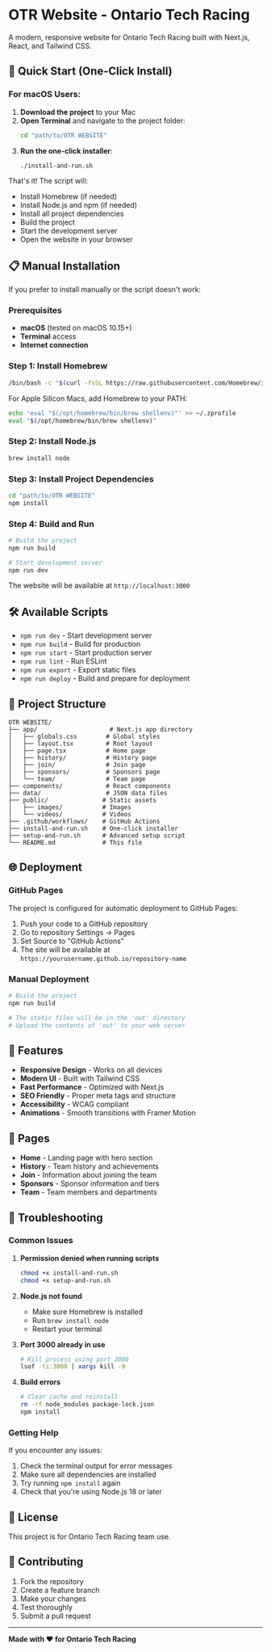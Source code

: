 # OTR Website - Ontario Tech Racing

A modern, responsive website for Ontario Tech Racing built with Next.js, React, and Tailwind CSS.

## 🚀 Quick Start (One-Click Install)

### For macOS Users:

1. **Download the project** to your Mac
2. **Open Terminal** and navigate to the project folder:
   ```bash
   cd "path/to/OTR WEBSITE"
   ```
3. **Run the one-click installer**:
   ```bash
   ./install-and-run.sh
   ```

That's it! The script will:
- Install Homebrew (if needed)
- Install Node.js and npm (if needed)
- Install all project dependencies
- Build the project
- Start the development server
- Open the website in your browser

## 📋 Manual Installation

If you prefer to install manually or the script doesn't work:

### Prerequisites

- **macOS** (tested on macOS 10.15+)
- **Terminal** access
- **Internet connection**

### Step 1: Install Homebrew

```bash
/bin/bash -c "$(curl -fsSL https://raw.githubusercontent.com/Homebrew/install/HEAD/install.sh)"
```

For Apple Silicon Macs, add Homebrew to your PATH:
```bash
echo 'eval "$(/opt/homebrew/bin/brew shellenv)"' >> ~/.zprofile
eval "$(/opt/homebrew/bin/brew shellenv)"
```

### Step 2: Install Node.js

```bash
brew install node
```

### Step 3: Install Project Dependencies

```bash
cd "path/to/OTR WEBSITE"
npm install
```

### Step 4: Build and Run

```bash
# Build the project
npm run build

# Start development server
npm run dev
```

The website will be available at `http://localhost:3000`

## 🛠️ Available Scripts

- `npm run dev` - Start development server
- `npm run build` - Build for production
- `npm run start` - Start production server
- `npm run lint` - Run ESLint
- `npm run export` - Export static files
- `npm run deploy` - Build and prepare for deployment

## 📁 Project Structure

```
OTR WEBSITE/
├── app/                    # Next.js app directory
│   ├── globals.css        # Global styles
│   ├── layout.tsx         # Root layout
│   ├── page.tsx           # Home page
│   ├── history/           # History page
│   ├── join/              # Join page
│   ├── sponsors/          # Sponsors page
│   └── team/              # Team page
├── components/            # React components
├── data/                  # JSON data files
├── public/               # Static assets
│   ├── images/           # Images
│   └── videos/           # Videos
├── .github/workflows/    # GitHub Actions
├── install-and-run.sh    # One-click installer
├── setup-and-run.sh      # Advanced setup script
└── README.md             # This file
```

## 🌐 Deployment

### GitHub Pages

The project is configured for automatic deployment to GitHub Pages:

1. Push your code to a GitHub repository
2. Go to repository Settings → Pages
3. Set Source to "GitHub Actions"
4. The site will be available at `https://yourusername.github.io/repository-name`

### Manual Deployment

```bash
# Build the project
npm run build

# The static files will be in the 'out' directory
# Upload the contents of 'out' to your web server
```

## 🎨 Features

- **Responsive Design** - Works on all devices
- **Modern UI** - Built with Tailwind CSS
- **Fast Performance** - Optimized with Next.js
- **SEO Friendly** - Proper meta tags and structure
- **Accessibility** - WCAG compliant
- **Animations** - Smooth transitions with Framer Motion

## 📱 Pages

- **Home** - Landing page with hero section
- **History** - Team history and achievements
- **Join** - Information about joining the team
- **Sponsors** - Sponsor information and tiers
- **Team** - Team members and departments

## 🔧 Troubleshooting

### Common Issues

1. **Permission denied when running scripts**
   ```bash
   chmod +x install-and-run.sh
   chmod +x setup-and-run.sh
   ```

2. **Node.js not found**
   - Make sure Homebrew is installed
   - Run `brew install node`
   - Restart your terminal

3. **Port 3000 already in use**
   ```bash
   # Kill process using port 3000
   lsof -ti:3000 | xargs kill -9
   ```

4. **Build errors**
   ```bash
   # Clear cache and reinstall
   rm -rf node_modules package-lock.json
   npm install
   ```

### Getting Help

If you encounter any issues:

1. Check the terminal output for error messages
2. Make sure all dependencies are installed
3. Try running `npm install` again
4. Check that you're using Node.js 18 or later

## 📄 License

This project is for Ontario Tech Racing team use.

## 👥 Contributing

1. Fork the repository
2. Create a feature branch
3. Make your changes
4. Test thoroughly
5. Submit a pull request

---

**Made with ❤️ for Ontario Tech Racing**
